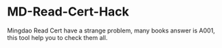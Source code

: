 # MD-Read-Cert-Hack
Mingdao Read Cert have a strange problem, many books answer is A001, this tool help you to check them all.
